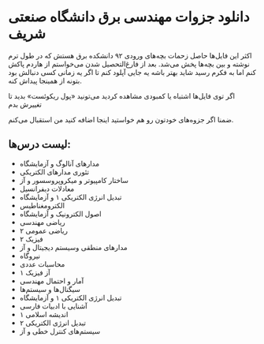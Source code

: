 # دانلود جزوات مهندسی برق دانشگاه صنعتی شریف

اکثر این فایل‌ها حاصل زحمات بچه‌های ورودی ۹۲ دانشکده برق هستش که در طول ترم نوشته و بین بچه‌ها پخش می‌شد. بعد از فارغ‌التحصیل شدن می‌خواستم از هاردم پاکش کنم اما به فکرم رسید شاید بهتر باشه یه جایی آپلود کنم تا اگر یه زمانی کسی دنبالش بود بتونه از همینجا پیداش کنه.

اگر توی فایل‌ها اشتباه یا کمبودی مشاهده کردید می‌تونید «پول ریکوئست» بدید تا تغییرش بدم

ضمنا اگر جزوه‌های خودتون رو هم خواستید اینجا اضافه کنید من استقبال می‌کنم.

## لیست درس‌ها:

* مدارهای آنالوگ و آزمایشگاه
* تئوری مدارهای الکتریکی	
* ساختار کامپیوتر و میکروپروسسور و آز	
* معادلات دیفرانسیل	
* تبدیل انرژی الکتریکی ۱ و آزمایشگاه	
* الکترومغناطیس
* اصول الکترونیک و آزمایشگاه	
* ریاضی مهندسی	
* ریاضی عمومی ۲	
* فیزیک ۲	
* مدارهای منطقی وسیستم دیجیتال و آز	
* نیروگاه
* محاسبات عددی
* آز فیزیک ۱	
* آمار و احتمال مهندسی	
* سیگنال‌ها و سیستم‌ها	
* تبدیل انرژی الکتریکی ۱ و آزمایشگاه	
* آشنایی با ادبیات فارسی	
* اندیشه اسلامی ۱	
* تبدیل انرژی الکتریکی ۲
* سیستم‌های کنترل خطی و آز	

